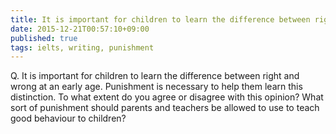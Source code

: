 ```yaml
---
title: It is important for children to learn the difference between right and wrong at an early age. Punishment is necessary to help them learn this distinction.
date: 2015-12-21T00:57:10+09:00
published: true
tags: ielts, writing, punishment
---
```



Q. It is important for children to learn the difference between right and wrong at an early age. Punishment is necessary to help them learn this distinction.
To what extent do you agree or disagree with this opinion?
What sort of punishment should parents and teachers be allowed to use to teach good behaviour to children?


